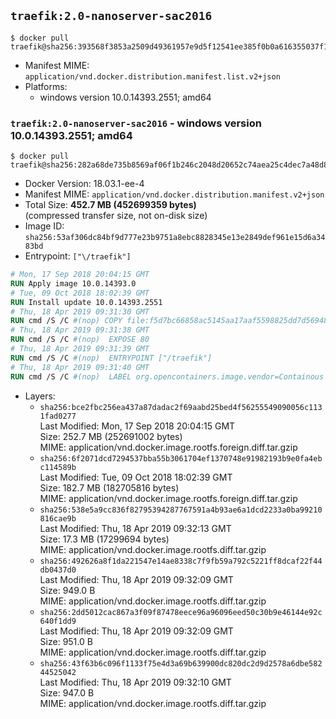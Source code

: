 ## `traefik:2.0-nanoserver-sac2016`

```console
$ docker pull traefik@sha256:393568f3853a2509d49361957e9d5f12541ee385f0b0a616355037f15b454d81
```

-	Manifest MIME: `application/vnd.docker.distribution.manifest.list.v2+json`
-	Platforms:
	-	windows version 10.0.14393.2551; amd64

### `traefik:2.0-nanoserver-sac2016` - windows version 10.0.14393.2551; amd64

```console
$ docker pull traefik@sha256:282a68de735b8569af06f1b246c2048d20652c74aea25c4dec7a48d89a61102d
```

-	Docker Version: 18.03.1-ee-4
-	Manifest MIME: `application/vnd.docker.distribution.manifest.v2+json`
-	Total Size: **452.7 MB (452699359 bytes)**  
	(compressed transfer size, not on-disk size)
-	Image ID: `sha256:53af306dc84bf9d777e23b9751a8ebc8828345e13e2849def961e15d6a3483bd`
-	Entrypoint: `["\/traefik"]`

```dockerfile
# Mon, 17 Sep 2018 20:04:15 GMT
RUN Apply image 10.0.14393.0
# Tue, 09 Oct 2018 18:02:39 GMT
RUN Install update 10.0.14393.2551
# Thu, 18 Apr 2019 09:31:30 GMT
RUN cmd /S /C #(nop) COPY file:f5d7bc66858ac5145aa17aaf5598825dd7d56948e3d950ea0bedc5d718ec029a in \traefik.exe 
# Thu, 18 Apr 2019 09:31:38 GMT
RUN cmd /S /C #(nop)  EXPOSE 80
# Thu, 18 Apr 2019 09:31:39 GMT
RUN cmd /S /C #(nop)  ENTRYPOINT ["/traefik"]
# Thu, 18 Apr 2019 09:31:40 GMT
RUN cmd /S /C #(nop)  LABEL org.opencontainers.image.vendor=Containous org.opencontainers.image.url=https://traefik.io org.opencontainers.image.title=Traefik org.opencontainers.image.description=A modern reverse-proxy org.opencontainers.image.version=v2.0.0-alpha4 org.opencontainers.image.documentation=https://docs.traefik.io
```

-	Layers:
	-	`sha256:bce2fbc256ea437a87dadac2f69aabd25bed4f56255549090056c1131fad0277`  
		Last Modified: Mon, 17 Sep 2018 20:04:15 GMT  
		Size: 252.7 MB (252691002 bytes)  
		MIME: application/vnd.docker.image.rootfs.foreign.diff.tar.gzip
	-	`sha256:6f2071dcd7294537bba55b3061704ef1370748e91982193b9e0fa4ebc114589b`  
		Last Modified: Tue, 09 Oct 2018 18:02:39 GMT  
		Size: 182.7 MB (182705816 bytes)  
		MIME: application/vnd.docker.image.rootfs.foreign.diff.tar.gzip
	-	`sha256:538e5a9cc836f82795394287767591a4b93ae6a1dcd2233a0ba99210816cae9b`  
		Last Modified: Thu, 18 Apr 2019 09:32:13 GMT  
		Size: 17.3 MB (17299694 bytes)  
		MIME: application/vnd.docker.image.rootfs.diff.tar.gzip
	-	`sha256:492626a8f1da221547e14ae8338c7f9fb59a792c5221ff8dcaf22f44db0437d0`  
		Last Modified: Thu, 18 Apr 2019 09:32:09 GMT  
		Size: 949.0 B  
		MIME: application/vnd.docker.image.rootfs.diff.tar.gzip
	-	`sha256:2dd5012cac867a3f09f87478eece96a96096eed50c30b9e46144e92c640f1dd9`  
		Last Modified: Thu, 18 Apr 2019 09:32:09 GMT  
		Size: 951.0 B  
		MIME: application/vnd.docker.image.rootfs.diff.tar.gzip
	-	`sha256:43f63b6c096f1133f75e4d3a69b639900dc820dc2d9d2578a6dbe58244525042`  
		Last Modified: Thu, 18 Apr 2019 09:32:10 GMT  
		Size: 947.0 B  
		MIME: application/vnd.docker.image.rootfs.diff.tar.gzip
